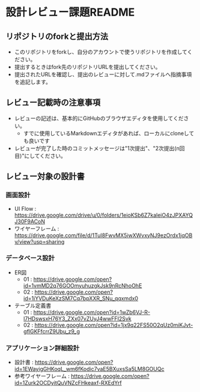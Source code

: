 # 設計レビュー課題README
## リポジトリのforkと提出方法
- このリポジトリをforkし、自分のアカウントで使うリポジトリを作成してください。
- 提出するときはfork先のリポジトリURLを提出してください。
- 提出されたURLを確認し、提出のレビューに対して.mdファイルへ指摘事項を追記します。

## レビュー記載時の注意事項
- レビューの記述は、基本的にGitHubのブラウザエディタを使用してください。
  - すでに使用しているMarkdownエディタがあれば、ローカルにcloneしても良いです
- レビューが完了した時のコミットメッセージは"1次提出"、"2次提出(n回目)"にしてください。

## レビュー対象の設計書

### 画面設計
- UI Flow : https://drive.google.com/drive/u/0/folders/1eioKSb6Z7kaleiO4zJPXAYQJ30F9ACoN
- ワイヤーフレーム : https://drive.google.com/file/d/1TuI8FwvMX5iwXWvxyNJ9ezOrdx1jqOBv/view?usp=sharing

### データベース設計
- ER図
  - 01 : https://drive.google.com/open?id=1vmMD2q76GOOmyuhuzgkJsk9nRcNhoOhE
  - 02 : https://drive.google.com/open?id=1iYVDuKeXzSM7Cq7bpXXR_SNu_qqxmdx0
- テーブル定義書
  - 01 : https://drive.google.com/open?id=1wZb6VJ-R-l7HDswsxH76Y3_ZXx07vZUyJ4wwFFI2Svk
  - 02 : https://drive.google.com/open?id=1jx9q22FS50O2qUz0miKJvt-gflGKFfcrrZ9Ubu_z9_g
  
### アプリケーション詳細設計
- 設計書 : https://drive.google.com/open?id=1EWayigGHKoqL_wm6fKodic7vaE5BXuxsSa5LM8GOUQc
- 参考ワイヤーフレーム : https://drive.google.com/open?id=1Zurk2OCDyitQuVNZcFHkeaxf-RXEdYrf
